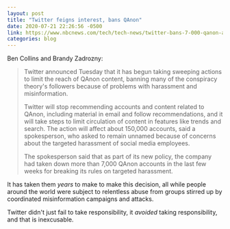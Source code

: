 ```yaml
---
layout: post
title: "Twitter feigns interest, bans QAnon"
date: 2020-07-21 22:26:56 -0500
link: https://www.nbcnews.com/tech/tech-news/twitter-bans-7-000-qanon-accounts-limits-150-000-others-n1234541
categories: blog
---
```

Ben Collins and Brandy Zadrozny:

>Twitter announced Tuesday that it has begun taking sweeping actions to limit the reach of QAnon content, banning many of the conspiracy theory's followers because of problems with harassment and misinformation.
>
>Twitter will stop recommending accounts and content related to QAnon, including material in email and follow recommendations, and it will take steps to limit circulation of content in features like trends and search. The action will affect about 150,000 accounts, said a spokesperson, who asked to remain unnamed because of concerns about the targeted harassment of social media employees.
>
>The spokesperson said that as part of its new policy, the company had taken down more than 7,000 QAnon accounts in the last few weeks for breaking its rules on targeted harassment.

It has taken them *years* to make to make this decision, all while people around the world were subject to relentless abuse from groups stirred up by coordinated misinformation campaigns and attacks.

Twitter didn't just fail to take responsibility, it *avoided* taking responsibility, and that is inexcusable.
